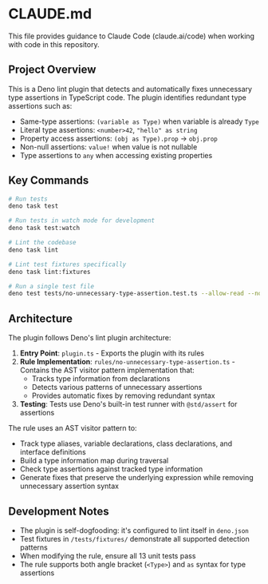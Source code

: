 # CLAUDE.md

This file provides guidance to Claude Code (claude.ai/code) when working with
code in this repository.

## Project Overview

This is a Deno lint plugin that detects and automatically fixes unnecessary type
assertions in TypeScript code. The plugin identifies redundant type assertions
such as:

- Same-type assertions: `(variable as Type)` when variable is already `Type`
- Literal type assertions: `<number>42`, `"hello" as string`
- Property access assertions: `(obj as Type).prop` → `obj.prop`
- Non-null assertions: `value!` when value is not nullable
- Type assertions to `any` when accessing existing properties

## Key Commands

```bash
# Run tests
deno task test

# Run tests in watch mode for development
deno task test:watch

# Lint the codebase
deno task lint

# Lint test fixtures specifically
deno task lint:fixtures

# Run a single test file
deno test tests/no-unnecessary-type-assertion.test.ts --allow-read --no-check
```

## Architecture

The plugin follows Deno's lint plugin architecture:

1. **Entry Point**: `plugin.ts` - Exports the plugin with its rules
2. **Rule Implementation**: `rules/no-unnecessary-type-assertion.ts` - Contains
   the AST visitor pattern implementation that:
   - Tracks type information from declarations
   - Detects various patterns of unnecessary assertions
   - Provides automatic fixes by removing redundant syntax
3. **Testing**: Tests use Deno's built-in test runner with `@std/assert` for
   assertions

The rule uses an AST visitor pattern to:

- Track type aliases, variable declarations, class declarations, and interface
  definitions
- Build a type information map during traversal
- Check type assertions against tracked type information
- Generate fixes that preserve the underlying expression while removing
  unnecessary assertion syntax

## Development Notes

- The plugin is self-dogfooding: it's configured to lint itself in `deno.json`
- Test fixtures in `/tests/fixtures/` demonstrate all supported detection
  patterns
- When modifying the rule, ensure all 13 unit tests pass
- The rule supports both angle bracket (`<Type>`) and `as` syntax for type
  assertions
